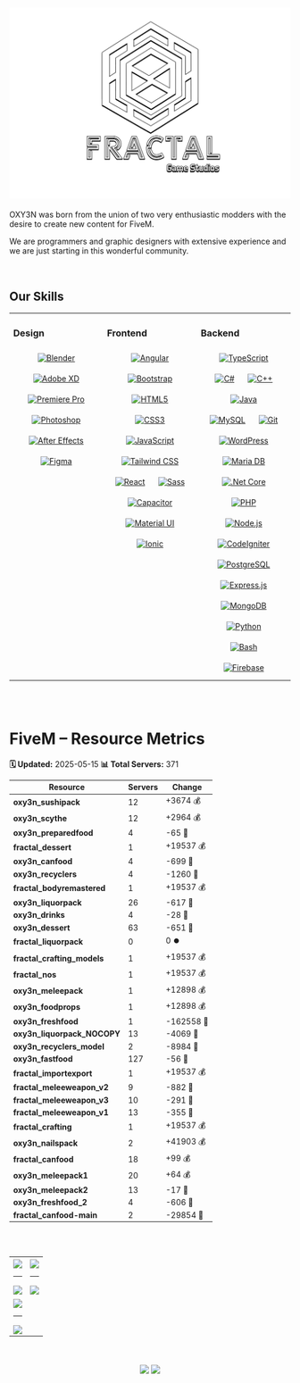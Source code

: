 ### ![Fractal Game Studios](assets/fractalbackgroundblack.png)
OXY3N was born from the union of two very enthusiastic modders with the desire to create new content for FiveM.

We are programmers and graphic designers with extensive experience and we are just starting in this wonderful community.

<br/>

## Our Skills
<table><tr><td valign="top" width="33%">



### Design  
<div align="center">  
<a href="https://www.blender.org/" target="_blank"><img style="margin: 10px" src="https://profilinator.rishav.dev/skills-assets/blender_community_badge_white.svg" alt="Blender" height="50" /></a>  
<a href="https://www.adobe.com/in/products/xd.html" target="_blank"><img style="margin: 10px" src="https://profilinator.rishav.dev/skills-assets/adobexd.png" alt="Adobe XD" height="50" /></a>  
<a href="https://www.adobe.com/in/products/premiere.html" target="_blank"><img style="margin: 10px" src="https://profilinator.rishav.dev/skills-assets/adobepremierepro.png" alt="Premiere Pro" height="50" /></a>  
<a href="https://www.adobe.com/in/products/photoshop.html" target="_blank"><img style="margin: 10px" src="https://profilinator.rishav.dev/skills-assets/photoshop-plain.svg" alt="Photoshop" height="50" /></a>  
<a href="https://www.adobe.com/in/products/aftereffects.html" target="_blank"><img style="margin: 10px" src="https://profilinator.rishav.dev/skills-assets/aftereffects.png" alt="After Effects" height="50" /></a>  
<a href="https://www.figma.com/" target="_blank"><img style="margin: 10px" src="https://profilinator.rishav.dev/skills-assets/figma-icon.svg" alt="Figma" height="50" /></a>  
</div>

</td><td valign="top" width="33%">



### Frontend  
<div align="center">  
<a href="https://angular.io/" target="_blank"><img style="margin: 10px" src="https://profilinator.rishav.dev/skills-assets/angularjs-original.svg" alt="Angular" height="50" /></a>  
<a href="https://getbootstrap.com/docs/3.4/javascript/" target="_blank"><img style="margin: 10px" src="https://profilinator.rishav.dev/skills-assets/bootstrap-plain.svg" alt="Bootstrap" height="50" /></a>  
<a href="https://en.wikipedia.org/wiki/HTML5" target="_blank"><img style="margin: 10px" src="https://profilinator.rishav.dev/skills-assets/html5-original-wordmark.svg" alt="HTML5" height="50" /></a>  
<a href="https://www.w3schools.com/css/" target="_blank"><img style="margin: 10px" src="https://profilinator.rishav.dev/skills-assets/css3-original-wordmark.svg" alt="CSS3" height="50" /></a>  
<a href="https://www.javascript.com/" target="_blank"><img style="margin: 10px" src="https://profilinator.rishav.dev/skills-assets/javascript-original.svg" alt="JavaScript" height="50" /></a>  
<a href="https://www.tailwindcss.com/" target="_blank"><img style="margin: 10px" src="https://profilinator.rishav.dev/skills-assets/tailwindcss.svg" alt="Tailwind CSS" height="50" /></a>  
<a href="https://reactjs.org/" target="_blank"><img style="margin: 10px" src="https://profilinator.rishav.dev/skills-assets/react-original-wordmark.svg" alt="React" height="50" /></a>  
<a href="https://sass-lang.com/" target="_blank"><img style="margin: 10px" src="https://profilinator.rishav.dev/skills-assets/sass-original.svg" alt="Sass" height="50" /></a>  
<a href="https://www.capacitorjs.com/" target="_blank"><img style="margin: 10px" src="https://profilinator.rishav.dev/skills-assets/capacitor.svg" alt="Capacitor" height="50" /></a>  
<a href="https://mui.com/" target="_blank"><img style="margin: 10px" src="https://profilinator.rishav.dev/skills-assets/mui.png" alt="Material UI" height="50" /></a>  
<a href="https://www.ionicframework.com/" target="_blank"><img style="margin: 10px" src="https://profilinator.rishav.dev/skills-assets/ionic.svg" alt="Ionic" height="50" /></a>  
</div>

</td><td valign="top" width="33%">



### Backend  
<div align="center">  
<a href="https://www.typescriptlang.org/" target="_blank"><img style="margin: 10px" src="https://profilinator.rishav.dev/skills-assets/typescript-original.svg" alt="TypeScript" height="50" /></a>  
<a href="https://docs.microsoft.com/en-us/dotnet/csharp/" target="_blank"><img style="margin: 10px" src="https://profilinator.rishav.dev/skills-assets/csharp-original.svg" alt="C#" height="50" /></a>  
<a href="https://www.cplusplus.com/" target="_blank"><img style="margin: 10px" src="https://profilinator.rishav.dev/skills-assets/cplusplus-original.svg" alt="C++" height="50" /></a>  
<a href="https://www.java.com/" target="_blank"><img style="margin: 10px" src="https://profilinator.rishav.dev/skills-assets/java-original-wordmark.svg" alt="Java" height="50" /></a>  
<a href="https://www.mysql.com/" target="_blank"><img style="margin: 10px" src="https://profilinator.rishav.dev/skills-assets/mysql-original-wordmark.svg" alt="MySQL" height="50" /></a>  
<a href="https://github.com/" target="_blank"><img style="margin: 10px" src="https://profilinator.rishav.dev/skills-assets/git-scm-icon.svg" alt="Git" height="50" /></a>  
<a href="https://wordpress.com/" target="_blank"><img style="margin: 10px" src="https://profilinator.rishav.dev/skills-assets/wordpress.png" alt="WordPress" height="50" /></a>  
<a href="https://mariadb.org/" target="_blank"><img style="margin: 10px" src="https://profilinator.rishav.dev/skills-assets/mariadb.png" alt="Maria DB" height="50" /></a>  
<a href="https://dotnet.microsoft.com/download" target="_blank"><img style="margin: 10px" src="https://profilinator.rishav.dev/skills-assets/dotnetcore.png" alt=".Net Core" height="50" /></a>  
<a href="https://www.php.net/" target="_blank"><img style="margin: 10px" src="https://profilinator.rishav.dev/skills-assets/php-original.svg" alt="PHP" height="50" /></a>  
<a href="https://nodejs.org/" target="_blank"><img style="margin: 10px" src="https://profilinator.rishav.dev/skills-assets/nodejs-original-wordmark.svg" alt="Node.js" height="50" /></a>  
<a href="https://codeigniter.com/" target="_blank"><img style="margin: 10px" src="https://profilinator.rishav.dev/skills-assets/codeigniter.svg" alt="CodeIgniter" height="50" /></a>  
<a href="https://www.postgresql.org/" target="_blank"><img style="margin: 10px" src="https://profilinator.rishav.dev/skills-assets/postgresql-original-wordmark.svg" alt="PostgreSQL" height="50" /></a>  
<a href="https://expressjs.com/" target="_blank"><img style="margin: 10px" src="https://profilinator.rishav.dev/skills-assets/express-original-wordmark.svg" alt="Express.js" height="50" /></a>  
<a href="https://www.mongodb.com/" target="_blank"><img style="margin: 10px" src="https://profilinator.rishav.dev/skills-assets/mongodb-original-wordmark.svg" alt="MongoDB" height="50" /></a>  
<a href="https://www.python.org/" target="_blank"><img style="margin: 10px" src="https://profilinator.rishav.dev/skills-assets/python-original.svg" alt="Python" height="50" /></a>  
<a href="https://www.gnu.org/software/bash/" target="_blank"><img style="margin: 10px" src="https://profilinator.rishav.dev/skills-assets/gnu_bash-icon.svg" alt="Bash" height="50" /></a>  
<a href="https://firebase.google.com/" target="_blank"><img style="margin: 10px" src="https://profilinator.rishav.dev/skills-assets/firebase.png" alt="Firebase" height="50" /></a>  
</div>

</td></tr></table>  

<br/>  
<br/>

# FiveM – Resource Metrics

<!-- METRICS START -->
<!-- METRICS START -->
**🗓️ Updated:** 2025-05-15
**📊 Total Servers:** 371

| **Resource**                 | **Servers** | **Change**        |
|------------------------------|-------------|-------------------|
| **oxy3n_sushipack** |   12      | +3674 💰 |
| **oxy3n_scythe** |   12      | +2964 💰 |
| **oxy3n_preparedfood** |    4      |   -65 💸 |
| **fractal_dessert** |    1      | +19537 💰 |
| **oxy3n_canfood** |    4      |  -699 💸 |
| **oxy3n_recyclers** |    4      | -1260 💸 |
| **fractal_bodyremastered** |    1      | +19537 💰 |
| **oxy3n_liquorpack** |   26      |  -617 💸 |
| **oxy3n_drinks** |    4      |   -28 💸 |
| **oxy3n_dessert** |   63      |  -651 💸 |
| **fractal_liquorpack** |    0      |     0 ⏺️ |
| **fractal_crafting_models** |    1      | +19537 💰 |
| **fractal_nos** |    1      | +19537 💰 |
| **oxy3n_meleepack** |    1      | +12898 💰 |
| **oxy3n_foodprops** |    1      | +12898 💰 |
| **oxy3n_freshfood** |    1      | -162558 💸 |
| **oxy3n_liquorpack_NOCOPY** |   13      | -4069 💸 |
| **oxy3n_recyclers_model** |    2      | -8984 💸 |
| **oxy3n_fastfood** |  127      |   -56 💸 |
| **fractal_importexport** |    1      | +19537 💰 |
| **fractal_meleeweapon_v2** |    9      |  -882 💸 |
| **fractal_meleeweapon_v3** |   10      |  -291 💸 |
| **fractal_meleeweapon_v1** |   13      |  -355 💸 |
| **fractal_crafting** |    1      | +19537 💰 |
| **oxy3n_nailspack** |    2      | +41903 💰 |
| **fractal_canfood** |   18      |   +99 💰 |
| **oxy3n_meleepack1** |   20      |   +64 💰 |
| **oxy3n_meleepack2** |   13      |   -17 💸 |
| **oxy3n_freshfood_2** |    4      |  -606 💸 |
| **fractal_canfood-main** |    2      | -29854 💸 |
<!-- METRICS END -->
<!-- METRICS END -->
<!-- METRICS END -->
<!-- METRICS END -->
<!-- METRICS END -->

<br/>  
<br/>

<table>
    <tr>
        <td align="center">
            <img src="https://github-readme-stats.vercel.app/api?username=IOxee&show_icons=true&theme=dracula&hide=prs,issues" align="center" />
            <hr>
            <img src="https://github-readme-stats.vercel.app/api/top-langs/?username=IOxee&layout=donut&theme=dracula" align="center" />
        </td>
        <td align="center">
            <img src="https://github-readme-stats.vercel.app/api?username=3ntr0pia&show_icons=true&theme=dracula&hide=prs,issues" align="center" />
            <hr>
            <img src="https://github-readme-stats.vercel.app/api/top-langs/?username=3ntr0pia&layout=donut&theme=dracula" align="center" />
        </td>
    </tr>
    <tr>
        <td align="center">
            <img src="https://github-readme-stats.vercel.app/api?username=synchrer&show_icons=true&theme=dracula&hide=prs,issues" align="center" />
            <hr>
            <img src="https://github-readme-stats.vercel.app/api/top-langs/?username=synchrer&layout=donut&theme=dracula" align="center" />
        </td>
    </tr>
</table>
<br/>
<br/>

<div align="center">
    <a href="https://paypal.me/ioxestudio" target="_blank" style="display: inline-block;">
        <img src="https://img.shields.io/badge/Donate-PayPal-blue.svg?style=flat-square&logo=paypal" align="center"/>
    </a>
    <a href="https://www.buymeacoffee.com/oxy3nstudio" target="_blank" style="display: inline-block;">
        <img src="https://img.shields.io/badge/Donate-Buy%20Me%20A%20Coffee-orange.svg?style=flat-square&logo=buymeacoffee" align="center"/>
    </a>
</div>


